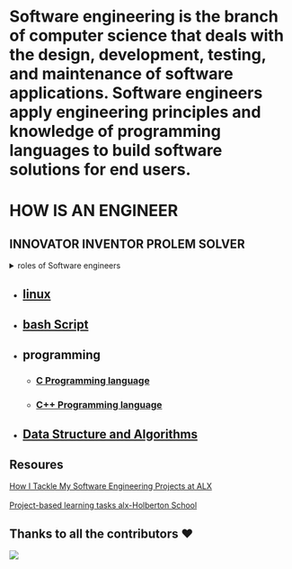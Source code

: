 # Software engineering is the branch of computer science that deals with the design, development, testing, and maintenance of software applications. Software engineers apply engineering principles and knowledge of programming languages to build software solutions for end users.
#                            HOW IS AN ENGINEER  
## INNOVATOR INVENTOR PROLEM SOLVER 
<details> 
  <summary> roles of Software engineers </summary>
  <ul> 
    <li> - Designing and maintaining software systems </li>
    <li> - Evaluating and testing new software programs </li>
    <li> - Optimizing software for speed and scalability </li>
    <li> - Writing and testing code </li>
    <li> - Consulting with clients, engineers, security specialists, and other stakeholders  </li>
    <li> - Presenting new features to stakeholders and internal customers  </li>
  </ul>    
</details>

- ## [linux]()
- ## [bash Script](https://github.com/AdamsGeeky/personal_Software_Engineering_journey/blob/main/BashScript/Syllabus.md)
- ## programming
  - ### [C Programming language](https://github.com/AdamsGeeky/personal_Software_Engineering_journey/blob/main/C_language/Syllabus.md)
  - ### [C++ Programming language](https://github.com/AdamsGeeky/personal_Software_Engineering_journey/blob/main/C%2B%2B_language/Syllabus.md)
- ## [Data Structure and Algorithms](https://github.com/AdamsGeeky/personal_Software_Engineering_journey/blob/main/DSA/Syllabus.md)

## Resoures 
[How I Tackle My Software Engineering Projects at ALX](https://medium.com/alx-africa/how-i-tackle-my-software-engineering-projects-at-alx-610f3f5a6448)
<br/><br/>
[Project-based learning tasks alx-Holberton School](https://github.com/betascribbles/alx-low_level_programming)
## Thanks to all the contributors ❤️
<a href = "https://github.com/AdamsGeeky/Alx_holberlton_S_Eng_journey/graphs/contributors">
  <img src = "https://contrib.rocks/image?repo=AdamsGeeky/Alx_holberlton_S_Eng_journey"/>
</a
